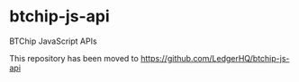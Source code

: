 btchip-js-api
=============

BTChip JavaScript APIs

This repository has been moved to https://github.com/LedgerHQ/btchip-js-api

